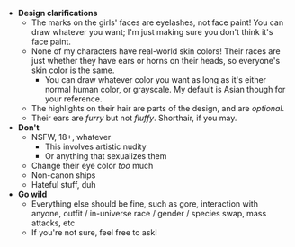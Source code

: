 - **Design clarifications**
	- The marks on the girls' faces are eyelashes, not face paint! You can draw whatever you want; I'm just making sure you don't think it's face paint.
	- None of my characters have real-world skin colors! Their races are just whether they have ears or horns on their heads, so everyone's skin color is the same.
		- You can draw whatever color you want as long as it's either normal human color, or grayscale. My default is Asian though for your reference.
	- The highlights on their hair are parts of the design, and are *optional*.
	- Their ears are *furry* but not *fluffy*. Shorthair, if you may.
- **Don't**
	- NSFW, 18+, whatever
		- This involves artistic nudity
		- Or anything that sexualizes them
	- Change their eye color *too* much
	- Non-canon ships
	- Hateful stuff, duh
- **Go wild**
	- Everything else should be fine, such as gore, interaction with anyone, outfit / in-universe race / gender / species swap, mass attacks, etc
	- If you're not sure, feel free to ask!
